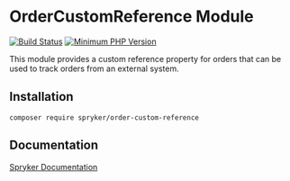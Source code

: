 # OrderCustomReference Module
[![Build Status](https://travis-ci.org/spryker/order-custom-reference.svg)](https://travis-ci.org/spryker/order-custom-reference)
[![Minimum PHP Version](https://img.shields.io/badge/php-%3E%3D%207.2-8892BF.svg)](https://php.net/)

This module provides a custom reference property for orders that can be used to track orders from an external system.

## Installation

```
composer require spryker/order-custom-reference
```

## Documentation

[Spryker Documentation](https://documentation.spryker.com/module_guide/overview.htm)
